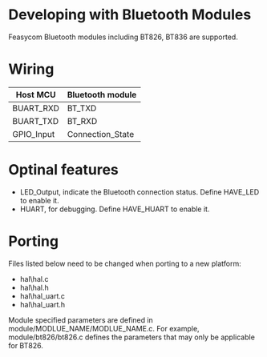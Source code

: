 # Developing with Bluetooth Modules
  Feasycom Bluetooth modules including BT826, BT836 are supported.
  
# Wiring
  |Host MCU|Bluetooth module|
  |---|----
  |BUART_RXD|BT_TXD
  |BUART_TXD|BT_RXD
  |GPIO_Input|Connection_State
    
# Optinal features
  * LED_Output, indicate the Bluetooth connection status. Define HAVE_LED to enable it.
  * HUART, for debugging. Define HAVE_HUART to enable it.
    
  
# Porting
  Files listed below need to be changed when porting to a new platform:
  * hal\hal.c
  * hal\hal.h
  * hal\hal_uart.c
  * hal\hal_uart.h

  Module specified parameters are defined in module/MODLUE_NAME/MODLUE_NAME.c. For example, module/bt826/bt826.c defines the parameters 
  that may only be applicable for BT826.
